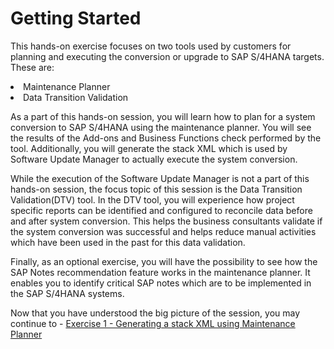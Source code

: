 # Getting Started

This hands-on exercise focuses on two tools used by customers for planning and executing the conversion or upgrade to SAP S/4HANA targets. These are:

<li> Maintenance Planner
<li> Data Transition Validation

As a part of this hands-on session, you will learn how to plan for a system conversion to SAP S/4HANA using the maintenance planner. You will see the results of the Add-ons and Business Functions check performed by the tool. Additionally, you will generate the stack XML which is used by Software Update Manager to actually execute the system conversion.

While the execution of the Software Update Manager is not a part of this hands-on session, the focus topic of this session is the Data Transition Validation(DTV) tool. In the DTV tool, you will experience how project specific reports can be identified and configured to reconcile data before and after system conversion. This helps the business consultants validate if the system conversion was successful and helps reduce manual activities which have been used in the past for this data validation.

Finally, as an optional exercise, you will have the possibility to see how the SAP Notes recommendation feature works in the maintenance planner. It enables you to identify critical SAP notes which are to be implemented in the SAP S/4HANA systems.

Now that you have understood the big picture of the session, you may continue to - [Exercise 1 - Generating a stack XML using Maintenance Planner](../ex1/README.md)
